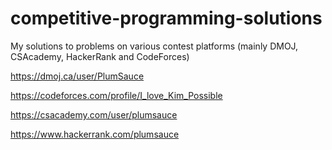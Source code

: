 # competitive-programming-solutions

My solutions to problems on various contest platforms (mainly DMOJ, CSAcademy, HackerRank and CodeForces)

https://dmoj.ca/user/PlumSauce

https://codeforces.com/profile/I_love_Kim_Possible

https://csacademy.com/user/plumsauce

https://www.hackerrank.com/plumsauce
